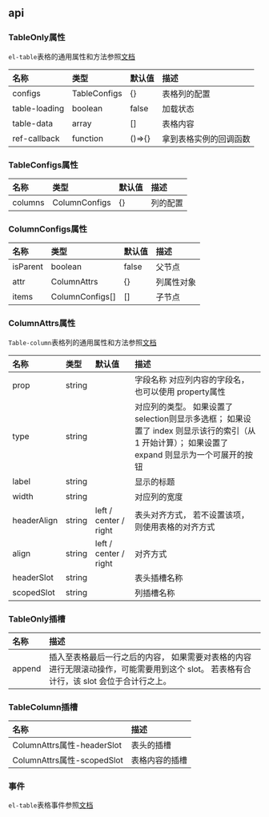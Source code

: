 ## api

### TableOnly属性

`el-table`表格的通用属性和方法参照[文档](https://element-plus.org/zh-CN/component/table.html#table-%E5%B1%9E%E6%80%A7)

| 名称        | 类型       | 默认值 | 描述 |
| :--------- |:--------| :-----| :-----|
|  configs | TableConfigs | {} | 表格列的配置 |
|  table-loading | boolean | false | 加载状态 |
|  table-data | array | [] | 表格内容 |
|  ref-callback | function | ()=>{} | 拿到表格实例的回调函数 |

### TableConfigs属性

| 名称        | 类型       | 默认值 | 描述 |
| :--------- |:--------| :-----| :-----|
|  columns  | ColumnConfigs | {} | 列的配置 |

### ColumnConfigs属性

| 名称        | 类型       | 默认值 | 描述 |
| :--------- |:--------| :-----| :-----|
|  isParent  | boolean | false | 父节点 |
|  attr | ColumnAttrs | {} | 列属性对象 |
|  items | ColumnConfigs[] | [] | 子节点 |

### ColumnAttrs属性

`Table-column`表格列的通用属性和方法参照[文档](https://element-plus.org/zh-CN/component/table.html#table-column-%E5%B1%9E%E6%80%A7)

| 名称        | 类型       | 默认值 | 描述 |
| :--------- |:--------| :-----| :-----|
|  prop  | string |  | 字段名称 对应列内容的字段名， 也可以使用 property属性 |
|  type  | string |  | 对应列的类型。 如果设置了selection则显示多选框； 如果设置了 index 则显示该行的索引（从 1 开始计算）； 如果设置了 expand 则显示为一个可展开的按钮 |
|  label  | string |  | 显示的标题 |
|  width  | string |  | 对应列的宽度 |
|  headerAlign  | string | left / center / right | 表头对齐方式， 若不设置该项，则使用表格的对齐方式 |
|  align  | string | left / center / right | 对齐方式 |
|  headerSlot  | string |  | 表头插槽名称 |
|  scopedSlot  | string |  | 列插槽名称 |

### TableOnly插槽

| 名称        |  描述 |
| :--------- |:-----|
|  append | 插入至表格最后一行之后的内容， 如果需要对表格的内容进行无限滚动操作，可能需要用到这个 slot。 若表格有合计行，该 slot 会位于合计行之上。 | 

### TableColumn插槽

| 名称        |  描述 |
| :--------- |:-----|
|  ColumnAttrs属性-headerSlot | 表头的插槽| 
|  ColumnAttrs属性-scopedSlot | 表格内容的插槽| 

### 事件

`el-table`表格事件参照[文档](https://element-plus.org/zh-CN/component/table.html#table-%E4%BA%8B%E4%BB%B6)